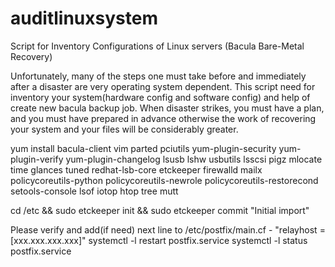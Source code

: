 # auditlinuxsystem

Script for Inventory Configurations of Linux servers (Bacula Bare-Metal Recovery)

Unfortunately, many of the steps one must take before and immediately after a disaster are very operating system dependent. This script need for inventory your system(hardware config and software config) and help of create new bacula backup job. When disaster strikes, you must have a plan, and you must have prepared in advance otherwise the work of recovering your system and your files will be considerably greater.

yum install bacula-client vim parted pciutils yum-plugin-security yum-plugin-verify yum-plugin-changelog lsusb lshw usbutils lsscsi pigz mlocate time glances tuned redhat-lsb-core etckeeper firewalld mailx policycoreutils-python policycoreutils-newrole policycoreutils-restorecond setools-console lsof iotop htop tree mutt

cd /etc && sudo etckeeper init && sudo etckeeper commit "Initial import"
  
Please verify and add(if need) next line to /etc/postfix/main.cf - "relayhost = [xxx.xxx.xxx.xxx]"
systemctl -l restart postfix.service
systemctl -l status postfix.service
